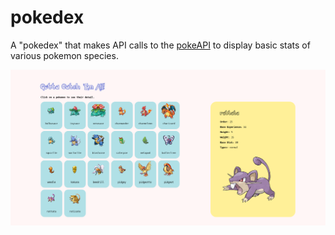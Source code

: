 # pokedex

A "pokedex" that makes API calls to the [pokeAPI](https://pokeapi.co/) to display basic stats of various pokemon species. 

<img src="https://github.com/fionatagious/pokedex/blob/master/Screenshot%202021-10-11%20at%2011-29-40%20Pokedex%20Again%20.png" alt="alt text" title="pokedex"/>
